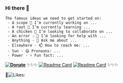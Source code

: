 ### Hi there 👋
```autohotkey
The famous ideas we need to get started on:
 - A scope 🔭 I’m currently working on ...
 - A root 🌱 I’m currently learning ...
 - A chicken 👯 I’m looking to collaborate on ...
 - An error - 🤔 I’m looking for help with ...
 - Anything - 💬 Ask me about ...
 - Elsewhere - 📫 How to reach me: ...
 - Sun - 😄 Pronouns: ...
 - Power - ⚡ Fun fact: ...
```
**[![Donate](https://img.shields.io/badge/Donate-PayPal-green.svg)](https://paypal.me/ot1985)**
✨✨✨ 
[![Readme Card](https://github-readme-stats.vercel.app/api/pin/?username=acccounttest&repo=DarkChromePastelFluoWebTheme-trick-for-aim-stylish-editor-maybe-or-any-other-editors&theme=onedark&show_icons=true&count_private=true&icon_color=magenta&line_height=60&title_color=green&text_color=lightblue)](https://github.com/acccounttest/DarkChromePastelFluoWebTheme-trick-for-aim-stylish-editor-maybe-or-any-other-editors)
[![Readme Card](https://github-readme-stats.vercel.app/api/pin/?username=acccounttest&repo=DarkGMaps&theme=onedark&show_icons=true&count_private=true&border_color=yellow&bg_color=red)](https://github.com/acccounttest/DarkGMaps)
✨✨✨

:yellow_heart:![Likes: ](https://komarev.com/ghpvc/?username=acccounttest&style=plastic&Color=FF7F55&label=Likes+:+)
